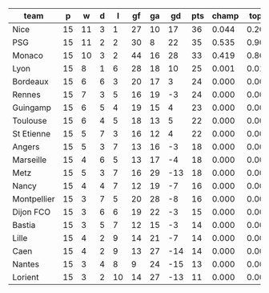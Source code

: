 |    team     | p  | w  | d | l  | gf | ga | gd  | pts | champ | top2  | top3  | top4  |  5-7  | bot4  | bot3  | bot2  |
|-------------|----|----|---|----|----|----|-----|-----|-------|-------|-------|-------|-------|-------|-------|-------|
| Nice        | 15 | 11 | 3 |  1 | 27 | 10 |  17 |  36 | 0.044 | 0.202 | 0.734 | 0.885 | 0.104 | 0.000 | 0.000 | 0.000|
| PSG         | 15 | 11 | 2 |  2 | 30 |  8 |  22 |  35 | 0.535 | 0.905 | 0.989 | 0.998 | 0.002 | 0.000 | 0.000 | 0.000|
| Monaco      | 15 | 10 | 3 |  2 | 44 | 16 |  28 |  33 | 0.419 | 0.863 | 0.979 | 0.995 | 0.005 | 0.000 | 0.000 | 0.000|
| Lyon        | 15 |  8 | 1 |  6 | 28 | 18 |  10 |  25 | 0.001 | 0.013 | 0.109 | 0.360 | 0.430 | 0.001 | 0.000 | 0.000|
| Bordeaux    | 15 |  6 | 6 |  3 | 20 | 17 |   3 |  24 | 0.000 | 0.003 | 0.028 | 0.106 | 0.374 | 0.010 | 0.004 | 0.002|
| Rennes      | 15 |  7 | 3 |  5 | 16 | 19 |  -3 |  24 | 0.000 | 0.002 | 0.015 | 0.071 | 0.300 | 0.021 | 0.011 | 0.004|
| Guingamp    | 15 |  6 | 5 |  4 | 19 | 15 |   4 |  23 | 0.000 | 0.004 | 0.045 | 0.179 | 0.428 | 0.004 | 0.002 | 0.000|
| Toulouse    | 15 |  6 | 4 |  5 | 18 | 13 |   5 |  22 | 0.000 | 0.007 | 0.073 | 0.252 | 0.456 | 0.002 | 0.001 | 0.000|
| St Etienne  | 15 |  5 | 7 |  3 | 16 | 12 |   4 |  22 | 0.000 | 0.001 | 0.021 | 0.094 | 0.360 | 0.012 | 0.005 | 0.002|
| Angers      | 15 |  5 | 3 |  7 | 13 | 16 |  -3 |  18 | 0.000 | 0.000 | 0.004 | 0.026 | 0.172 | 0.063 | 0.034 | 0.014|
| Marseille   | 15 |  4 | 6 |  5 | 13 | 17 |  -4 |  18 | 0.000 | 0.000 | 0.003 | 0.018 | 0.130 | 0.091 | 0.051 | 0.023|
| Metz        | 15 |  5 | 3 |  7 | 16 | 29 | -13 |  18 | 0.000 | 0.000 | 0.000 | 0.003 | 0.036 | 0.298 | 0.196 | 0.113|
| Nancy       | 15 |  4 | 4 |  7 | 12 | 19 |  -7 |  16 | 0.000 | 0.000 | 0.000 | 0.002 | 0.038 | 0.268 | 0.169 | 0.090|
| Montpellier | 15 |  3 | 7 |  5 | 20 | 28 |  -8 |  16 | 0.000 | 0.000 | 0.000 | 0.005 | 0.056 | 0.217 | 0.143 | 0.077|
| Dijon FCO   | 15 |  3 | 6 |  6 | 19 | 22 |  -3 |  15 | 0.000 | 0.000 | 0.000 | 0.004 | 0.043 | 0.253 | 0.169 | 0.091|
| Bastia      | 15 |  3 | 5 |  7 | 12 | 15 |  -3 |  14 | 0.000 | 0.000 | 0.000 | 0.002 | 0.032 | 0.318 | 0.220 | 0.120|
| Lille       | 15 |  4 | 2 |  9 | 14 | 21 |  -7 |  14 | 0.000 | 0.000 | 0.000 | 0.001 | 0.022 | 0.377 | 0.263 | 0.157|
| Caen        | 15 |  4 | 2 |  9 | 13 | 27 | -14 |  14 | 0.000 | 0.000 | 0.000 | 0.000 | 0.007 | 0.579 | 0.459 | 0.311|
| Nantes      | 15 |  3 | 4 |  8 |  9 | 24 | -15 |  13 | 0.000 | 0.000 | 0.000 | 0.000 | 0.004 | 0.680 | 0.559 | 0.413|
| Lorient     | 15 |  3 | 2 | 10 | 14 | 27 | -13 |  11 | 0.000 | 0.000 | 0.000 | 0.000 | 0.001 | 0.806 | 0.714 | 0.585|

